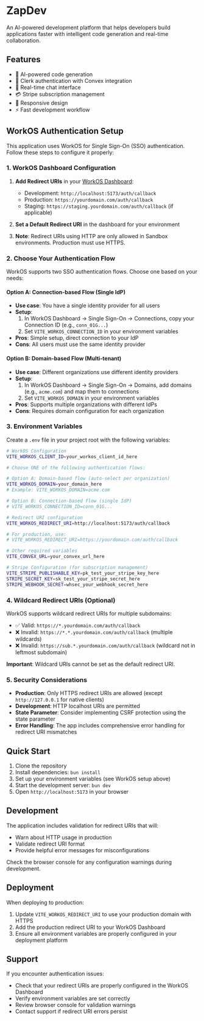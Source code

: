 # ZapDev

An AI-powered development platform that helps developers build applications faster with intelligent code generation and real-time collaboration.

## Features

- 🤖 AI-powered code generation
- 🔐 Clerk authentication with Convex integration
- 💬 Real-time chat interface
- 💳 Stripe subscription management
- 📱 Responsive design
- ⚡ Fast development workflow

## WorkOS Authentication Setup

This application uses WorkOS for Single Sign-On (SSO) authentication. Follow these steps to configure it properly:

### 1. WorkOS Dashboard Configuration

1. **Add Redirect URIs** in your [WorkOS Dashboard](https://dashboard.workos.com/redirects):
   - Development: `http://localhost:5173/auth/callback`
   - Production: `https://yourdomain.com/auth/callback`
   - Staging: `https://staging.yourdomain.com/auth/callback` (if applicable)

2. **Set a Default Redirect URI** in the dashboard for your environment

3. **Note**: Redirect URIs using HTTP are only allowed in Sandbox environments. Production must use HTTPS.

### 2. Choose Your Authentication Flow

WorkOS supports two SSO authentication flows. Choose one based on your needs:

#### Option A: Connection-based Flow (Single IdP)
- **Use case**: You have a single identity provider for all users
- **Setup**: 
  1. In WorkOS Dashboard → Single Sign-On → Connections, copy your Connection ID (e.g., `conn_01G...`)
  2. Set `VITE_WORKOS_CONNECTION_ID` in your environment variables
- **Pros**: Simple setup, direct connection to your IdP
- **Cons**: All users must use the same identity provider

#### Option B: Domain-based Flow (Multi-tenant)
- **Use case**: Different organizations use different identity providers
- **Setup**:
  1. In WorkOS Dashboard → Single Sign-On → Domains, add domains (e.g., `acme.com`) and map them to connections
  2. Set `VITE_WORKOS_DOMAIN` in your environment variables
- **Pros**: Supports multiple organizations with different IdPs
- **Cons**: Requires domain configuration for each organization

### 3. Environment Variables

Create a `.env` file in your project root with the following variables:

```bash
# WorkOS Configuration
VITE_WORKOS_CLIENT_ID=your_workos_client_id_here

# Choose ONE of the following authentication flows:

# Option A: Domain-based flow (auto-select per organization)
VITE_WORKOS_DOMAIN=your_domain_here
# Example: VITE_WORKOS_DOMAIN=acme.com

# Option B: Connection-based flow (single IdP)
# VITE_WORKOS_CONNECTION_ID=conn_01G...

# Redirect URI configuration
VITE_WORKOS_REDIRECT_URI=http://localhost:5173/auth/callback

# For production, use:
# VITE_WORKOS_REDIRECT_URI=https://yourdomain.com/auth/callback

# Other required variables
VITE_CONVEX_URL=your_convex_url_here

# Stripe Configuration (for subscription management)
VITE_STRIPE_PUBLISHABLE_KEY=pk_test_your_stripe_key_here
STRIPE_SECRET_KEY=sk_test_your_stripe_secret_here
STRIPE_WEBHOOK_SECRET=whsec_your_webhook_secret_here
```

### 4. Wildcard Redirect URIs (Optional)

WorkOS supports wildcard redirect URIs for multiple subdomains:

- ✅ Valid: `https://*.yourdomain.com/auth/callback`
- ❌ Invalid: `https://*.*.yourdomain.com/auth/callback` (multiple wildcards)
- ❌ Invalid: `https://sub.*.yourdomain.com/auth/callback` (wildcard not in leftmost subdomain)

**Important**: Wildcard URIs cannot be set as the default redirect URI.

### 5. Security Considerations

- **Production**: Only HTTPS redirect URIs are allowed (except `http://127.0.0.1` for native clients)
- **Development**: HTTP localhost URIs are permitted
- **State Parameter**: Consider implementing CSRF protection using the state parameter
- **Error Handling**: The app includes comprehensive error handling for redirect URI mismatches

## Quick Start

1. Clone the repository
2. Install dependencies: `bun install`
3. Set up your environment variables (see WorkOS setup above)
4. Start the development server: `bun dev`
5. Open `http://localhost:5173` in your browser

## Development

The application includes validation for redirect URIs that will:
- Warn about HTTP usage in production
- Validate redirect URI format
- Provide helpful error messages for misconfigurations

Check the browser console for any configuration warnings during development.

## Deployment

When deploying to production:

1. Update `VITE_WORKOS_REDIRECT_URI` to use your production domain with HTTPS
2. Add the production redirect URI to your WorkOS Dashboard
3. Ensure all environment variables are properly configured in your deployment platform

## Support

If you encounter authentication issues:
- Check that your redirect URIs are properly configured in the WorkOS Dashboard
- Verify environment variables are set correctly
- Review browser console for validation warnings
- Contact support if redirect URI errors persist
